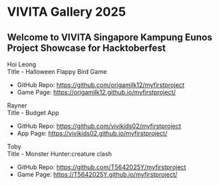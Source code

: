 # VIVITA Gallery 2025

## Welcome to VIVITA Singapore Kampung Eunos Project Showcase for Hacktoberfest

Hoi Leong  
Title - Halloween Flappy Bird Game
- GitHub Repo: https://github.com/origamilk12/myfirstproject
- Game Page: https://origamilk12.github.io/myfirstproject/

Rayner  
Title - Budget App
- GitHub Repo: https://github.com/vivikids02/myfirstproject
- App Page: https://vivikids02.github.io/myfirstproject/

Toby   
Title - Monster Hunter:creature clash
- GitHub Repo: https://github.com/T5642025Y/myfirstproject
- Game Page: https://T5642025Y.github.io/myfirstproject/
